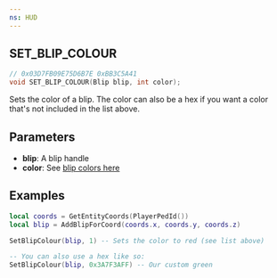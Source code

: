 ```yaml
---
ns: HUD
---
```

## SET_BLIP_COLOUR

```c
// 0x03D7FB09E75D6B7E 0xBB3C5A41
void SET_BLIP_COLOUR(Blip blip, int color);
```

Sets the color of a blip. The color can also be a hex if you want a color that's not included in the list above.

## Parameters
* **blip**: A blip handle
* **color**: See [blip colors here](https://docs.fivem.net/docs/game-references/blips/#blip-colors)

## Examples
```lua
local coords = GetEntityCoords(PlayerPedId())
local blip = AddBlipForCoord(coords.x, coords.y, coords.z)

SetBlipColour(blip, 1) -- Sets the color to red (see list above)

-- You can also use a hex like so:
SetBlipColour(blip, 0x3A7F3AFF) -- Our custom green
```
